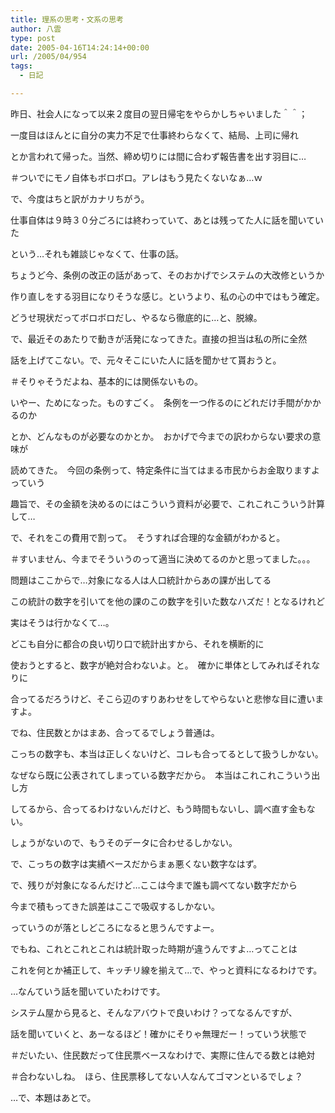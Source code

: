 ```yaml
---
title: 理系の思考・文系の思考
author: 八雲
type: post
date: 2005-04-16T14:24:14+00:00
url: /2005/04/954
tags:
  - 日記

---
```

昨日、社会人になって以来２度目の翌日帰宅をやらかしちゃいました＾＾；
  
一度目はほんとに自分の実力不足で仕事終わらなくて、結局、上司に帰れ
  
とか言われて帰った。当然、締め切りには間に合わず報告書を出す羽目に…
  
＃ついでにモノ自体もボロボロ。アレはもう見たくないなぁ…ｗ
  
で、今度はちと訳がカナリちがう。
  
仕事自体は９時３０分ごろには終わっていて、あとは残ってた人に話を聞いていた
  
という…それも雑談じゃなくて、仕事の話。
  
ちょうど今、条例の改正の話があって、そのおかげでシステムの大改修というか
  
作り直しをする羽目になりそうな感じ。というより、私の心の中ではもう確定。
  
どうせ現状だってボロボロだし、やるなら徹底的に…と、脱線。
  
で、最近そのあたりで動きが活発になってきた。直接の担当は私の所に全然
  
話を上げてこない。で、元々そこにいた人に話を聞かせて貰おうと。
  
＃そりゃそうだよね、基本的には関係ないもの。

いやー、ためになった。ものすごく。　条例を一つ作るのにどれだけ手間がかかるのか
  
とか、どんなものが必要なのかとか。　おかげで今までの訳わからない要求の意味が
  
読めてきた。　今回の条例って、特定条件に当てはまる市民からお金取りますよっていう
  
趣旨で、その金額を決めるのにはこういう資料が必要で、これこれこういう計算して…
  
で、それをこの費用で割って。　そうすれば合理的な金額がわかると。
  
＃すいません、今までそういうのって適当に決めてるのかと思ってました。。。
  
問題はここからで…対象になる人は人口統計からあの課が出してる
  
この統計の数字を引いてを他の課のこの数字を引いた数なハズだ！となるけれど
  
実はそうは行かなくて…。
  
どこも自分に都合の良い切り口で統計出すから、それを横断的に
  
使おうとすると、数字が絶対合わないよ。と。　確かに単体としてみればそれなりに
  
合ってるだろうけど、そこら辺のすりあわせをしてやらないと悲惨な目に遭いますよ。
  
でね、住民数とかはまあ、合ってるでしょう普通は。
  
こっちの数字も、本当は正しくないけど、コレも合ってるとして扱うしかない。
  
なぜなら既に公表されてしまっている数字だから。　本当はこれこれこういう出し方
  
してるから、合ってるわけないんだけど、もう時間もないし、調べ直す金もない。
  
しょうがないので、もうそのデータに合わせるしかない。
  
で、こっちの数字は実績ベースだからまぁ悪くない数字なはず。　
  
で、残りが対象になるんだけど…ここは今まで誰も調べてない数字だから
  
今まで積もってきた誤差はここで吸収するしかない。
  
っていうのが落としどころになると思うんですよー。
  
でもね、これとこれとこれは統計取った時期が違うんですよ…ってことは
  
これを何とか補正して、キッチリ線を揃えて…で、やっと資料になるわけです。

…なんていう話を聞いていたわけです。
  
システム屋から見ると、そんなアバウトで良いわけ？ってなるんですが、
  
話を聞いていくと、あーなるほど！確かにそりゃ無理だー！っていう状態で
  
＃だいたい、住民数だって住民票ベースなわけで、実際に住んでる数とは絶対
  
＃合わないしね。　ほら、住民票移してない人なんてゴマンといるでしょ？
  
…で、本題はあとで。
